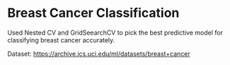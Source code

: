 # Breast Cancer Classification  

Used Nested CV and GridSeearchCV to pick the best predictive model for classifying breast cancer accurately.

Dataset: https://archive.ics.uci.edu/ml/datasets/breast+cancer
